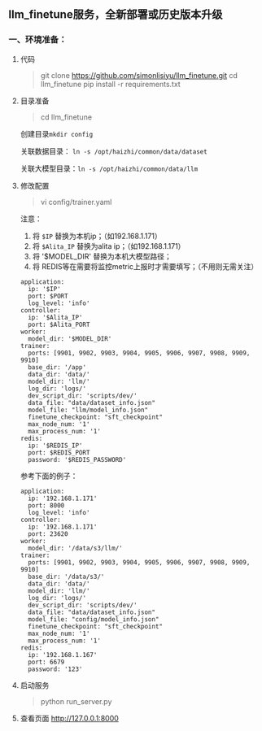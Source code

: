 
## llm_finetune服务，全新部署或历史版本升级

### 一、环境准备：
1. 代码
   > git clone https://github.com/simonlisiyu/llm_finetune.git
   > cd llm_finetune
   > pip install -r requirements.txt
2. 目录准备
   > cd llm_finetune

   创建目录`mkdir config`

   关联数据目录： `ln -s /opt/haizhi/common/data/dataset`

   关联大模型目录：`ln -s /opt/haizhi/common/data/llm`
3. 修改配置
   > vi config/trainer.yaml

   注意：

    1. 将 `$IP` 替换为本机ip；（如192.168.1.171）
    2. 将 `$Alita_IP` 替换为alita ip；（如192.168.1.171）
    3. 将 '$MODEL_DIR' 替换为本机大模型路径；
    4. 将 REDIS等在需要将监控metric上报时才需要填写；（不用则无需关注）

   ``` 
   application: 
     ip: '$IP' 
     port: $PORT 
     log_level: 'info' 
   controller:
     ip: '$Alita_IP' 
     port: $Alita_PORT 
   worker:
     model_dir: '$MODEL_DIR' 
   trainer: 
     ports: [9901, 9902, 9903, 9904, 9905, 9906, 9907, 9908, 9909, 9910] 
     base_dir: '/app' 
     data_dir: 'data/' 
     model_dir: 'llm/' 
     log_dir: 'logs/' 
     dev_script_dir: 'scripts/dev/' 
     data_file: "data/dataset_info.json" 
     model_file: "llm/model_info.json" 
     finetune_checkpoint: "sft_checkpoint" 
     max_node_num: '1' 
     max_process_num: '1' 
   redis: 
     ip: '$REDIS_IP' 
     port: $REDIS_PORT 
     password: '$REDIS_PASSWORD' 

   ``` 

   参考下面的例子：

   ``` 
   application:
     ip: '192.168.1.171'
     port: 8000
     log_level: 'info'
   controller:
     ip: '192.168.1.171'
     port: 23620
   worker:
     model_dir: '/data/s3/llm/'
   trainer:
     ports: [9901, 9902, 9903, 9904, 9905, 9906, 9907, 9908, 9909, 9910]
     base_dir: '/data/s3/'
     data_dir: 'data/'
     model_dir: 'llm/'
     log_dir: 'logs/'
     dev_script_dir: 'scripts/dev/'
     data_file: "data/dataset_info.json"
     model_file: "config/model_info.json"
     finetune_checkpoint: "sft_checkpoint"
     max_node_num: '1'
     max_process_num: '1'
   redis:
     ip: '192.168.1.167'
     port: 6679
     password: '123'

   ``` 

4. 启动服务
   > python run_server.py

5. 查看页面
   http://127.0.0.1:8000